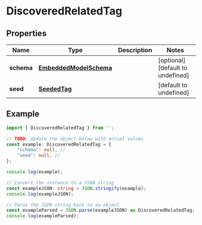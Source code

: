 
# DiscoveredRelatedTag


## Properties

Name | Type | Description | Notes
------------ | ------------- | ------------- | -------------
**schema** | [**EmbeddedModelSchema**](EmbeddedModelSchema) |  | [optional] [default to undefined]
**seed** | [**SeededTag**](SeededTag) |  | [default to undefined]

## Example

```typescript
import { DiscoveredRelatedTag } from '';

// TODO: Update the object below with actual values
const example: DiscoveredRelatedTag = {
    "schema": null, // 
    "seed": null, // 
};

console.log(example);

// Convert the instance to a JSON string
const exampleJSON: string = JSON.stringify(example);
console.log(exampleJSON);

// Parse the JSON string back to an object
const exampleParsed = JSON.parse(exampleJSON) as DiscoveredRelatedTag;
console.log(exampleParsed);
```




